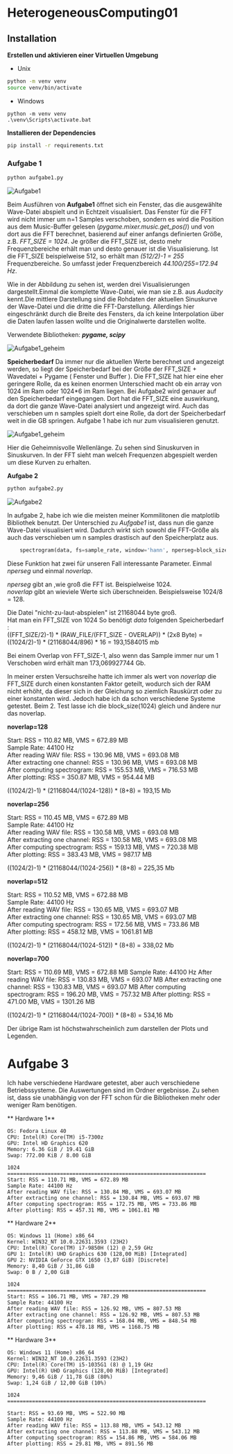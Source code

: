 # HeterogeneousComputing01

## Installation

**Erstellen und aktivieren einer Virtuellen Umgebung**

- Unix
```bash
python -m venv venv
source venv/bin/activate
```

- Windows
```terminal
python -m venv venv
.\venv\Scripts\activate.bat
```



**Installieren der Dependencies**
```bash
pip install -r requirements.txt
```

### Aufgabe 1
```bash
python aufgabe1.py
```
![Aufgabe1](./screenshots/aufgabe1.png)

Beim Ausführen von **Aufgabe1** öffnet sich ein Fenster, das die ausgewählte Wave-Datei abspielt und in Echtzeit visualisiert. Das Fenster für die FFT wird nicht immer um n=1 Samples verschoben, sondern es wird die Position aus dem Music-Buffer gelesen (*pygame.mixer.music.get_pos()*) und von dort aus die FFT berechnet, basierend auf einer anfangs definierten Größe, z.B. *FFT_SIZE = 1024*. Je größer die FFT_SIZE ist, desto mehr Frequenzbereiche erhält man und desto genauer ist die Visualisierung.
Ist die FFT_SIZE beispielweise 512, so erhält man *(512/2)-1 = 255* Frequenzbereiche. So umfasst jeder Frequenzbereich *44.100/255=172.94 Hz*.

Wie in der Abbildung zu sehen ist, werden drei Visualisierungen dargestellt.Einmal die komplette Wave-Datei, wie man sie z.B. aus *Audacity* kennt.Die mittlere Darstellung sind die Rohdaten der aktuellen Sinuskurve der Wave-Datei und die dritte die FFT-Darstellung. Allerdings hier eingeschränkt durch die Breite des Fensters, da ich keine Interpolation über die Daten laufen lassen wollte und die Originalwerte darstellen wollte.

Verwendete Bibliotheken: ***pygame, scipy***

![Aufgabe1_geheim](./screenshots/ram_a1.png)

**Speicherbedarf**
Da immer nur die aktuellen Werte berechnet und angezeigt werden, so liegt der Speicherbedarf bei der Größe der FFT_SIZE + Wavedatei + Pygame ( Fenster und Buffer ). Die FFT_SIZE hat hier eine eher geringere Rolle, da es keinen enormen Unterschied macht ob ein array von 1024 im Ram oder 1024*6 im Ram liegen. Bei Aufgabe2 wird genauer auf den Speicherbedarf eingegangen. Dort hat die FFT_SIZE eine auswirkung, da dort die ganze Wave-Datei analysiert und angezeigt wird. Auch das verschieben um n samples spielt dort eine Rolle, da dort der Speicherbedarf weit in die GB springen. Aufgabe 1 habe ich nur zum visualisieren genutzt.

![Aufgabe1_geheim](./screenshots/geheim.png)

Hier die Geheimnisvolle Wellenlänge. Zu sehen sind Sinuskurven in Sinuskurven. In der FFT sieht man welceh Frequenzen abgespielt werden um diese Kurven zu erhalten.


**Aufgabe 2**
```bash
python aufgabe2.py
```
![Aufgabe2](./screenshots/aufgabe2.png)


In aufgabe 2, habe ich wie die meisten meiner Kommilitonen die matplotlib Bibliothek benutzt. Der Unterschied zu *Aufgabe1* ist, dass nun die ganze Wave-Datei visualisiert wird. Dadurch wirkt sich sowohl die FFT-Größe als auch das verschieben um n samples drastisch auf den Speicherplatz aus.

``` python
    spectrogram(data, fs=sample_rate, window='hann', nperseg=block_size, noverlap=block_size//8, scaling='spectrum')
```

Diese Funktion hat zwei für unseren Fall interessante Parameter. Einmal *nperseg* und einmal *noverlap*. 

*nperseg* gibt an ,wie groß die FFT ist. Beispielweise 1024.  
*noverlap* gibt an wieviele Werte sich überschneiden. Beispielsweise 1024/8 = 128.

Die Datei "nicht-zu-laut-abspielen" ist 21168044 byte groß.  
Hat man ein FFT_SIZE von 1024 So benötigt *data* folgenden Speicherbedarf :  
((FFT_SIZE/2)-1) * (RAW_FILE/(FFT_SIZE - OVERLAP)) * (2x8 Byte) = ((1024/2)-1) * (21168044/896) * 16 = 193,1584015 mb

Bei einem Overlap von FFT_SIZE-1, also wenn das Sample immer nur um 1 Verschoben wird erhält man 173,069927744 Gb.  

In meiner ersten Versuchsreihe hatte ich immer als wert von *noverlap* die FFT_SIZE durch einen konstanten Faktor geteilt, wodurch sich der RAM nicht erhöht, da dieser sich in der Gleichung so ziemlich Rauskürzt oder zu einer konstanten wird. Jedoch habe ich da schon verschiedene Systeme getestet. Beim 2. Test lasse ich die block_size(1024) gleich und ändere nur das noverlap.

**noverlap=128**

Start: RSS = 110.82 MB, VMS = 672.89 MB  
Sample Rate: 44100 Hz  
After reading WAV file: RSS = 130.96 MB, VMS = 693.08 MB  
After extracting one channel: RSS = 130.96 MB, VMS = 693.08 MB  
After computing spectrogram: RSS = 155.53 MB, VMS = 716.53 MB  
After plotting: RSS = 350.87 MB, VMS = 954.44 MB  

((1024/2)-1) * (21168044/(1024-128)) * (8+8)   = 193,15 Mb


**noverlap=256**

Start: RSS = 110.45 MB, VMS = 672.89 MB  
Sample Rate: 44100 Hz  
After reading WAV file: RSS = 130.58 MB, VMS = 693.08 MB  
After extracting one channel: RSS = 130.58 MB, VMS = 693.08 MB  
After computing spectrogram: RSS = 159.13 MB, VMS = 720.38 MB  
After plotting: RSS = 383.43 MB, VMS = 987.17 MB  

((1024/2)-1) * (21168044/(1024-256)) * (8+8) = 225,35 Mb

**noverlap=512**  

Start: RSS = 110.52 MB, VMS = 672.88 MB  
Sample Rate: 44100 Hz  
After reading WAV file: RSS = 130.65 MB, VMS = 693.07 MB  
After extracting one channel: RSS = 130.65 MB, VMS = 693.07 MB  
After computing spectrogram: RSS = 172.56 MB, VMS = 733.86 MB  
After plotting: RSS = 458.12 MB, VMS = 1061.81 MB  

((1024/2)-1) * (21168044/(1024-512))  * (8+8) = 338,02 Mb

**noverlap=700**  

Start: RSS = 110.69 MB, VMS = 672.88 MB
Sample Rate: 44100 Hz
After reading WAV file: RSS = 130.83 MB, VMS = 693.07 MB
After extracting one channel: RSS = 130.83 MB, VMS = 693.07 MB
After computing spectrogram: RSS = 196.20 MB, VMS = 757.32 MB
After plotting: RSS = 471.00 MB, VMS = 1301.26 MB

((1024/2)-1) * (21168044/(1024-700)) * (8+8) = 534,16 Mb


Der übrige Ram ist höchstwahrscheinlich zum darstellen der Plots und Legenden.

# Aufgabe 3

Ich habe verschiedene Hardware getestet, aber auch verschiedene Betriebssysteme. Die Auswertungen sind im Ordner ergebnisse. Zu sehen ist, dass sie unabhängig von der FFT schon für die Bibliotheken mehr oder weniger Ram benötigen.

** Hardware 1**

```code
OS: Fedora Linux 40
CPU: Intel(R) Core(TM) i5-7300z
GPU: Intel HD Graphics 620
Memory: 6.36 GiB / 19.41 GiB
Swap: 772.00 KiB / 8.00 GiB

1024
================================================================
Start: RSS = 110.71 MB, VMS = 672.89 MB
Sample Rate: 44100 Hz
After reading WAV file: RSS = 130.84 MB, VMS = 693.07 MB
After extracting one channel: RSS = 130.84 MB, VMS = 693.07 MB
After computing spectrogram: RSS = 172.75 MB, VMS = 733.86 MB
After plotting: RSS = 457.31 MB, VMS = 1061.81 MB
```

** Hardware 2** 

```code
OS: Windows 11 (Home) x86_64
Kernel: WIN32_NT 10.0.22631.3593 (23H2)
CPU: Intel(R) Core(TM) i7-9850H (12) @ 2,59 GHz
GPU 1: Intel(R) UHD Graphics 630 (128,00 MiB) [Integrated]
GPU 2: NVIDIA GeForce GTX 1650 (3,87 GiB) [Discrete]
Memory: 8,40 GiB / 31,86 GiB
Swap: 0 B / 2,00 GiB

1024
================================================================
Start: RSS = 106.71 MB, VMS = 787.29 MB
Sample Rate: 44100 Hz
After reading WAV file: RSS = 126.92 MB, VMS = 807.53 MB
After extracting one channel: RSS = 126.92 MB, VMS = 807.53 MB
After computing spectrogram: RSS = 168.04 MB, VMS = 848.54 MB
After plotting: RSS = 478.18 MB, VMS = 1168.75 MB
```

** Hardware 3**

```code
OS: Windows 11 (Home) x86_64
Kernel: WIN32_NT 10.0.22631.3593 (23H2)
CPU: Intel(R) Core(TM) i5-1035G1 (8) @ 1,19 GHz
GPU: Intel(R) UHD Graphics (128,00 MiB) [Integrated]
Memory: 9,46 GiB / 11,78 GiB (80%)
Swap: 1,24 GiB / 12,00 GiB (10%)

1024
================================================================

Start: RSS = 93.69 MB, VMS = 522.90 MB
Sample Rate: 44100 Hz
After reading WAV file: RSS = 113.88 MB, VMS = 543.12 MB
After extracting one channel: RSS = 113.88 MB, VMS = 543.12 MB
After computing spectrogram: RSS = 154.86 MB, VMS = 584.06 MB
After plotting: RSS = 29.81 MB, VMS = 891.56 MB
```
